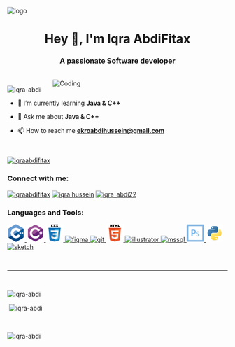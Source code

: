 ![logo](https://miro.medium.com/max/1400/1*Ag-ISNFsFGZIQaE1Y_s4Wg.jpeg)

<h1 align="center">Hey 👋, I'm Iqra AbdiFitax</h1>
<h3 align="center">A passionate Software developer</h3>
<br>

<img align="right" alt="Coding" width="400" src="https://miro.medium.com/max/1400/1*qdAW1TjCN57h1lbuuzvchg.gif">


<p align="left"> <img src="https://komarev.com/ghpvc/?username=iqra-abdi&label=Profile%20views&color=0e75b6&style=flat" alt="iqra-abdi" /> </p>

- 🌱 I’m currently learning **Java & C++**

- 💬 Ask me about **Java & C++**

- 📫 How to reach me **ekroabdihussein@gmail.com**

<br>

<p align="left"> <a href="https://twitter.com/iqraabdifitax" target="blank"><img src="https://img.shields.io/twitter/follow/iqraabdifitax?logo=twitter&style=for-the-badge" alt="iqraabdifitax" /></a> </p>



<h3 align="left">Connect with me:</h3>
<p align="left">
<a href="https://twitter.com/iqraabdifitax" target="blank"><img align="center" src="https://raw.githubusercontent.com/rahuldkjain/github-profile-readme-generator/master/src/images/icons/Social/twitter.svg" alt="iqraabdifitax" height="30" width="40" /></a>
<a href="https://linkedin.com/in/iqra hussein" target="blank"><img align="center" src="https://raw.githubusercontent.com/rahuldkjain/github-profile-readme-generator/master/src/images/icons/Social/linked-in-alt.svg" alt="iqra hussein" height="30" width="40" /></a>
<a href="https://instagram.com/iqra_abdi22" target="blank"><img align="center" src="https://raw.githubusercontent.com/rahuldkjain/github-profile-readme-generator/master/src/images/icons/Social/instagram.svg" alt="iqra_abdi22" height="30" width="40" /></a>
</p>

<h3 align="left">Languages and Tools:</h3>
<p align="left"> <a href="https://www.w3schools.com/cpp/" target="_blank" rel="noreferrer"> <img src="https://raw.githubusercontent.com/devicons/devicon/master/icons/cplusplus/cplusplus-original.svg" alt="cplusplus" width="40" height="40"/> </a> <a href="https://www.w3schools.com/cs/" target="_blank" rel="noreferrer"> <img src="https://raw.githubusercontent.com/devicons/devicon/master/icons/csharp/csharp-original.svg" alt="csharp" width="40" height="40"/> </a> <a href="https://www.w3schools.com/css/" target="_blank" rel="noreferrer"> <img src="https://raw.githubusercontent.com/devicons/devicon/master/icons/css3/css3-original-wordmark.svg" alt="css3" width="40" height="40"/> </a> <a href="https://www.figma.com/" target="_blank" rel="noreferrer"> <img src="https://www.vectorlogo.zone/logos/figma/figma-icon.svg" alt="figma" width="40" height="40"/> </a> <a href="https://git-scm.com/" target="_blank" rel="noreferrer"> <img src="https://www.vectorlogo.zone/logos/git-scm/git-scm-icon.svg" alt="git" width="40" height="40"/> </a> <a href="https://www.w3.org/html/" target="_blank" rel="noreferrer"> <img src="https://raw.githubusercontent.com/devicons/devicon/master/icons/html5/html5-original-wordmark.svg" alt="html5" width="40" height="40"/> </a> <a href="https://www.adobe.com/in/products/illustrator.html" target="_blank" rel="noreferrer"> <img src="https://www.vectorlogo.zone/logos/adobe_illustrator/adobe_illustrator-icon.svg" alt="illustrator" width="40" height="40"/> </a> <a href="https://www.microsoft.com/en-us/sql-server" target="_blank" rel="noreferrer"> <img src="https://www.svgrepo.com/show/303229/microsoft-sql-server-logo.svg" alt="mssql" width="40" height="40"/> </a> <a href="https://www.photoshop.com/en" target="_blank" rel="noreferrer"> <img src="https://raw.githubusercontent.com/devicons/devicon/master/icons/photoshop/photoshop-line.svg" alt="photoshop" width="40" height="40"/> </a> <a href="https://www.python.org" target="_blank" rel="noreferrer"> <img src="https://raw.githubusercontent.com/devicons/devicon/master/icons/python/python-original.svg" alt="python" width="40" height="40"/> </a> <a href="https://www.sketch.com/" target="_blank" rel="noreferrer"> <img src="https://www.vectorlogo.zone/logos/sketchapp/sketchapp-icon.svg" alt="sketch" width="40" height="40"/> </a> </p>
<br>
<hr>
<br>
<p><img align="left" src="https://github-readme-stats.vercel.app/api/top-langs?username=iqra-abdi&show_icons=true&locale=en&layout=compact" alt="iqra-abdi" /></p>

<br>

<p>&nbsp;<img align="center" src="https://github-readme-stats.vercel.app/api?username=iqra-abdi&show_icons=true&locale=en" alt="iqra-abdi" /></p>

<br>

<p><img align="center" src="https://github-readme-streak-stats.herokuapp.com/?user=iqra-abdi&" alt="iqra-abdi" /></p>



